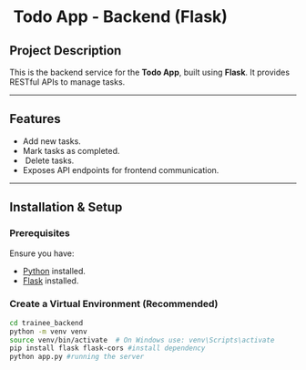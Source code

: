# ️ Todo App - Backend (Flask)

##  Project Description
This is the backend service for the **Todo App**, built using **Flask**. It provides RESTful APIs to manage tasks.

---

##  Features
-  Add new tasks.
- Mark tasks as completed.
- ️ Delete tasks.
-  Exposes API endpoints for frontend communication.

---

## Installation & Setup

###  Prerequisites
Ensure you have:
- [Python](https://www.python.org/downloads/) installed.
- [Flask](https://flask.palletsprojects.com/) installed.

### Create a Virtual Environment (Recommended)
```bash
cd trainee_backend
python -m venv venv
source venv/bin/activate  # On Windows use: venv\Scripts\activate
pip install flask flask-cors #install dependency
python app.py #running the server




